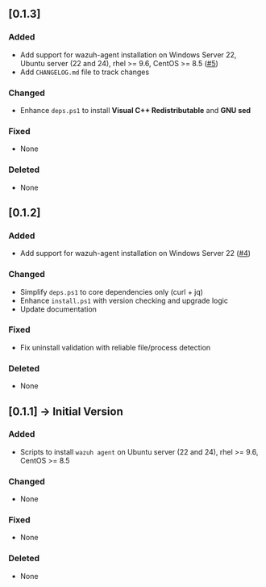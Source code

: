 ## [0.1.3]

### Added

- Add support for  wazuh-agent installation on Windows Server 22, Ubuntu server (22 and 24), rhel >= 9.6, CentOS >= 8.5 ([#5](https://github.com/ADORSYS-GIS/wazuh-server/pull/5))
- Add `CHANGELOG.md` file to track changes 

### Changed

- Enhance `deps.ps1` to install **Visual C++ Redistributable** and **GNU sed**

### Fixed

- None

### Deleted

- None


## [0.1.2]

### Added

- Add support for  wazuh-agent installation on Windows Server 22 ([#4](https://github.com/ADORSYS-GIS/wazuh-server/pull/4))

### Changed

- Simplify `deps.ps1` to core dependencies only (curl + jq)
- Enhance `install.ps1` with version checking and upgrade logic
- Update documentation

### Fixed

- Fix uninstall validation with reliable file/process detection

### Deleted

- None


## [0.1.1] -> Initial Version

### Added

- Scripts to install `wazuh agent` on Ubuntu server (22 and 24), rhel >= 9.6, CentOS >= 8.5

### Changed

- None

### Fixed

- None

### Deleted

- None
